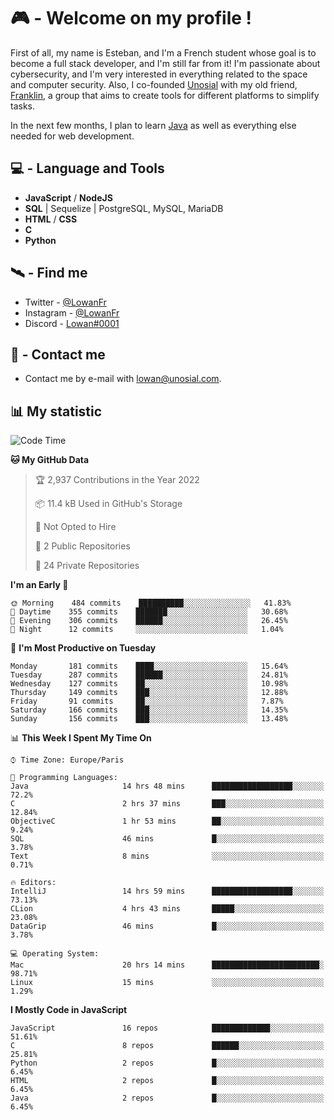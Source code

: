 # 🎮 - Welcome on my profile !
First of all, my name is Esteban, and I'm a French student whose goal is to become a full stack developer, and I'm still far from it!
I'm passionate about cybersecurity, and I'm very interested in everything related to the space and computer security.
Also, I co-founded [Unosial](https://github.com/Unosial) with my old friend, [Franklin](https://github.com/AbaFranklin/), a group that aims to create tools for different platforms to simplify tasks. 

In the next few months, I plan to learn [Java](https://www.java.com/) as well as everything else needed for web development.




## 💻 - Language and Tools
- **JavaScript** / **NodeJS**
- **SQL** | Sequelize | PostgreSQL, MySQL, MariaDB
- **HTML** / **CSS**
- **C**
- **Python**

## 🛰️ - Find me

 - Twitter - [@LowanFr](https://twitter.com/LowanFr/)
 - Instagram - [@LowanFr](https://instagram.com/LowanFr)
 - Discord -  [Lowan#0001](https://unosial.bio/Lowan)
 
## 📡 - Contact me
 - Contact me by e-mail with [lowan@unosial.com](mailto:lowan@unosial.com).

## 📊 My statistic
<!--START_SECTION:waka-->
![Code Time](http://img.shields.io/badge/Code%20Time-200%20hrs%2044%20mins-blue)

**🐱 My GitHub Data** 

> 🏆 2,937 Contributions in the Year 2022
 > 
> 📦 11.4 kB Used in GitHub's Storage 
 > 
> 🚫 Not Opted to Hire
 > 
> 📜 2 Public Repositories 
 > 
> 🔑 24 Private Repositories  
 > 
**I'm an Early 🐤** 

```text
🌞 Morning    484 commits    ██████████░░░░░░░░░░░░░░░   41.83% 
🌆 Daytime    355 commits    ███████░░░░░░░░░░░░░░░░░░   30.68% 
🌃 Evening    306 commits    ██████░░░░░░░░░░░░░░░░░░░   26.45% 
🌙 Night      12 commits     ░░░░░░░░░░░░░░░░░░░░░░░░░   1.04%

```
📅 **I'm Most Productive on Tuesday** 

```text
Monday       181 commits    ████░░░░░░░░░░░░░░░░░░░░░   15.64% 
Tuesday      287 commits    ██████░░░░░░░░░░░░░░░░░░░   24.81% 
Wednesday    127 commits    ██░░░░░░░░░░░░░░░░░░░░░░░   10.98% 
Thursday     149 commits    ███░░░░░░░░░░░░░░░░░░░░░░   12.88% 
Friday       91 commits     ██░░░░░░░░░░░░░░░░░░░░░░░   7.87% 
Saturday     166 commits    ███░░░░░░░░░░░░░░░░░░░░░░   14.35% 
Sunday       156 commits    ███░░░░░░░░░░░░░░░░░░░░░░   13.48%

```


📊 **This Week I Spent My Time On** 

```text
⌚︎ Time Zone: Europe/Paris

💬 Programming Languages: 
Java                     14 hrs 48 mins      ██████████████████░░░░░░░   72.2% 
C                        2 hrs 37 mins       ███░░░░░░░░░░░░░░░░░░░░░░   12.84% 
ObjectiveC               1 hr 53 mins        ██░░░░░░░░░░░░░░░░░░░░░░░   9.24% 
SQL                      46 mins             █░░░░░░░░░░░░░░░░░░░░░░░░   3.78% 
Text                     8 mins              ░░░░░░░░░░░░░░░░░░░░░░░░░   0.71%

🔥 Editors: 
IntelliJ                 14 hrs 59 mins      ██████████████████░░░░░░░   73.13% 
CLion                    4 hrs 43 mins       █████░░░░░░░░░░░░░░░░░░░░   23.08% 
DataGrip                 46 mins             █░░░░░░░░░░░░░░░░░░░░░░░░   3.78%

💻 Operating System: 
Mac                      20 hrs 14 mins      ████████████████████████░   98.71% 
Linux                    15 mins             ░░░░░░░░░░░░░░░░░░░░░░░░░   1.29%

```

**I Mostly Code in JavaScript** 

```text
JavaScript               16 repos            █████████████░░░░░░░░░░░░   51.61% 
C                        8 repos             ██████░░░░░░░░░░░░░░░░░░░   25.81% 
Python                   2 repos             █░░░░░░░░░░░░░░░░░░░░░░░░   6.45% 
HTML                     2 repos             █░░░░░░░░░░░░░░░░░░░░░░░░   6.45% 
Java                     2 repos             █░░░░░░░░░░░░░░░░░░░░░░░░   6.45%

```



<!--END_SECTION:waka-->
